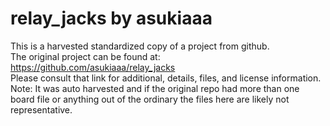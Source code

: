 
# relay_jacks by asukiaaa  
This is a harvested standardized copy of a project from github.  
The original project can be found at:  
https://github.com/asukiaaa/relay_jacks  
Please consult that link for additional, details, files, and license information.  
Note: It was auto harvested and if the original repo had more than one board file or anything out of the ordinary the files here are likely not representative.  
    